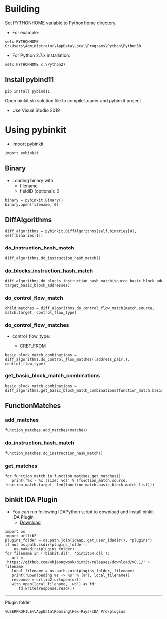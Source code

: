 # Building

Set PYTHONHOME variable to Python home directory. 

* For example:

```
setx PYTHONHOME C:\Users\Administrator\AppData\Local\Programs\Python\Python38
```

* For Python 2.7.x installation:

```
setx PYTHONHOME c:\Python27
```

## Install pybind11

```
pip install pybind11
```

Open binkit.sln solution file to compile Loader and pybinkit project

* Use Visual Studio 2019

# Using pybinkit

* Import pybinkit

```
import pybinkit
```

## Binary

* Loading binary with 
   - filename
   - fieldID (optional): 0

```
binary = pybinkit.Binary()
binary.open(filename, 0)
```

## DiffAlgorithms

```
diff_algorithms = pybinkit.DiffAlgorithms(self.binaries[0], self.binaries[1])
```

### do_instruction_hash_match

```
diff_algorithms.do_instruction_hash_match()
```

### do_blocks_instruction_hash_match

```
diff_algorithms.do_blocks_instruction_hash_match(source_basic_block_addresses, target_basic_block_addresses):
```

### do_control_flow_match

```
child_matches = diff_algorithms.do_control_flow_match(match.source, match.target, control_flow_type)
```

### do_control_flow_matches

* control_flow_type:

   - CREF_FROM

```
basic_block_match_combinations = diff_algorithms.do_control_flow_matches((address_pair,), control_flow_type)
```

### get_basic_block_match_combinations

```
basic_block_match_combinations = diff_algorithms.get_basic_block_match_combinations(function_match.basic_block_match_list)
```

## FunctionMatches

### add_matches

```
function_matches.add_matches(matches)
```

### do_instruction_hash_match


```
function_matches.do_instruction_hash_match()
```

### get_matches

```
for function_match in function_matches.get_matches():
   print('%x - %x (size: %d)' % (function_match.source, function_match.target, len(function_match.basic_block_match_list)))
```

## binkit IDA Plugin

* You can run following IDAPython script to download and install binkit IDA Plugin
   - [Download](Scripts/install_binkit_plugin.py)

```
import os
import urllib2
plugins_folder = os.path.join(idaapi.get_user_idadir(), "plugins")
if not os.path.isdir(plugins_folder):
    os.makedirs(plugins_folder)
for filename in ('binkit.dll', 'binkit64.dll'):
   url = 'https://github.com/ohjeongwook/binkit/releases/download/v0.1/' + filename
   local_filename = os.path.join(plugins_folder, filename)
   print('Downloading %s -> %s' % (url, local_filename))
   response = urllib2.urlopen(url)
   with open(local_filename, 'wb') as fd:
      fd.write(response.read())
```


---

Plugin folder

```
%USERPROFILE%\AppData\Roaming\Hex-Rays\IDA Pro\plugins
```
